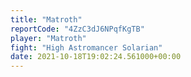 ```yaml
---
title: "Matroth"
reportCode: "4ZzC3dJ6NPqfKgTB"
player: "Matroth"
fight: "High Astromancer Solarian"
date: 2021-10-18T19:02:24.561000+00:00
---
```

